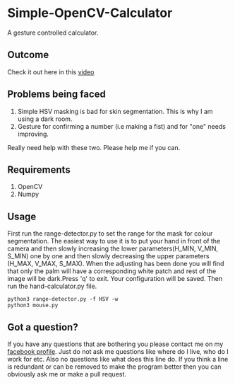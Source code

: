 # Simple-OpenCV-Calculator
A gesture controlled calculator.

## Outcome
Check it out here in this <a href ="https://youtu.be/87hY0eTVUas">video</a>

## Problems being faced
1. Simple HSV masking is bad for skin segmentation. This is why I am using a dark room.
2. Gesture for confirming a number (i.e making a fist) and for "one" needs improving. 

Really need help with these two. Please help me if you can.

## Requirements
1. OpenCV
2. Numpy

## Usage
First run the range-detector.py to set the range for the mask for colour segmentation. The easiest way to use it is to put your hand in front of the camera and then slowly increasing the lower parameters(H_MIN, V_MIN, S_MIN) one by one and then slowly decreasing the upper parameters (H_MAX, V_MAX, S_MAX). When the adjusting has been done you will find that only the palm will have a corresponding white patch and rest of the image will be dark.Press 'q' to exit. Your configuration will be saved. Then run the hand-calculator.py file.

    python3 range-detector.py -f HSV -w
    python3 mouse.py

## Got a question?
If you have any questions that are bothering you please contact me on my <a href = "http://www.facebook.com/dibakar.saha.750">facebook profile</a>. Just do not ask me questions like where do I live, who do I work for etc. Also no questions like what does this line do. If you think a line is redundant or can be removed to make the program better then you can obviously ask me or make a pull request.
